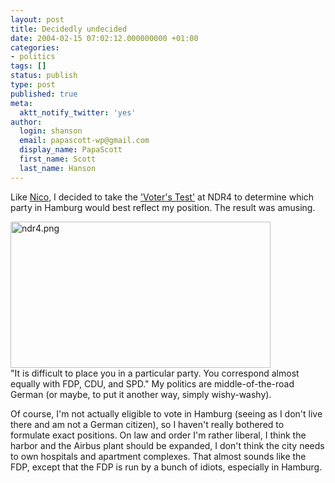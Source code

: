 ```yaml
---
layout: post
title: Decidedly undecided
date: 2004-02-15 07:02:12.000000000 +01:00
categories:
- politics
tags: []
status: publish
type: post
published: true
meta:
  aktt_notify_twitter: 'yes'
author:
  login: shanson
  email: papascott-wp@gmail.com
  display_name: PapaScott
  first_name: Scott
  last_name: Hanson
---
```

<p>Like <a title="NDR Online: Wahltest [Noch'n Blogg]" href="http://blogg.lumma.de/eintrag.php?id=33">Nico</a>, I decided to take the <a href="http://www.ndr.de/ndr/regional/hh/wahl/wahltest/">'Voter's Test'</a> at NDR4 to determine which party in Hamburg would best reflect my position. The result was amusing. </p>
<p><img alt="ndr4.png" src="http://www.papascott.de/wordpress/wp-content/uploads/2004/02/ndr4.png" width="416" height="234" border="0" /><br />
"It is difficult to place you in a particular party. You correspond almost equally with FDP, CDU, and SPD." My politics are middle-of-the-road German (or maybe, to put it another way, simply wishy-washy).</p>
<p>Of course,  I'm not actually eligible to vote in Hamburg (seeing as I don't live there and am not a German citizen), so I haven't really bothered to formulate exact positions. On law and order I'm rather liberal, I think the harbor and the Airbus plant should be expanded, I don't think the city needs to own hospitals and apartment complexes. That almost sounds like the FDP, except that the FDP is run by a bunch of idiots, especially in Hamburg.</p>
